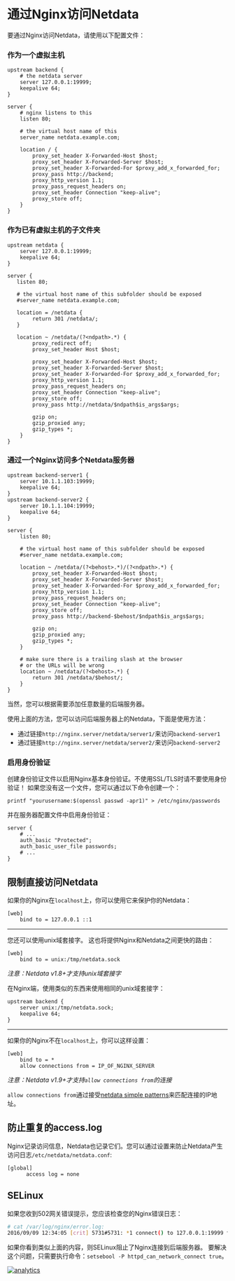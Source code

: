 # 通过Nginx访问Netdata

要通过Nginx访问Netdata，请使用以下配置文件：

### 作为一个虚拟主机

```
upstream backend {
    # the netdata server
    server 127.0.0.1:19999;
    keepalive 64;
}

server {
    # nginx listens to this
    listen 80;

    # the virtual host name of this
    server_name netdata.example.com;

    location / {
        proxy_set_header X-Forwarded-Host $host;
        proxy_set_header X-Forwarded-Server $host;
        proxy_set_header X-Forwarded-For $proxy_add_x_forwarded_for;
        proxy_pass http://backend;
        proxy_http_version 1.1;
        proxy_pass_request_headers on;
        proxy_set_header Connection "keep-alive";
        proxy_store off;
    }
}
```

### 作为已有虚拟主机的子文件夹

```
upstream netdata {
    server 127.0.0.1:19999;
    keepalive 64;
}

server {
   listen 80;

   # the virtual host name of this subfolder should be exposed
   #server_name netdata.example.com;

   location = /netdata {
        return 301 /netdata/;
   }

   location ~ /netdata/(?<ndpath>.*) {
        proxy_redirect off;
        proxy_set_header Host $host;

        proxy_set_header X-Forwarded-Host $host;
        proxy_set_header X-Forwarded-Server $host;
        proxy_set_header X-Forwarded-For $proxy_add_x_forwarded_for;
        proxy_http_version 1.1;
        proxy_pass_request_headers on;
        proxy_set_header Connection "keep-alive";
        proxy_store off;
        proxy_pass http://netdata/$ndpath$is_args$args;

        gzip on;
        gzip_proxied any;
        gzip_types *;
    }
}
```

### 通过一个Nginx访问多个Netdata服务器

```
upstream backend-server1 {
    server 10.1.1.103:19999;
    keepalive 64;
}
upstream backend-server2 {
    server 10.1.1.104:19999;
    keepalive 64;
}

server {
    listen 80;

    # the virtual host name of this subfolder should be exposed
    #server_name netdata.example.com;

    location ~ /netdata/(?<behost>.*)/(?<ndpath>.*) {
        proxy_set_header X-Forwarded-Host $host;
        proxy_set_header X-Forwarded-Server $host;
        proxy_set_header X-Forwarded-For $proxy_add_x_forwarded_for;
        proxy_http_version 1.1;
        proxy_pass_request_headers on;
        proxy_set_header Connection "keep-alive";
        proxy_store off;
        proxy_pass http://backend-$behost/$ndpath$is_args$args;

        gzip on;
        gzip_proxied any;
        gzip_types *;
    }

    # make sure there is a trailing slash at the browser
    # or the URLs will be wrong
    location ~ /netdata/(?<behost>.*) {
        return 301 /netdata/$behost/;
    }
}
```

当然，您可以根据需要添加任意数量的后端服务器。

使用上面的方法，您可以访问后端服务器上的Netdata，下面是使用方法：

- 通过链接`http://nginx.server/netdata/server1/`来访问`backend-server1`
- 通过链接`http://nginx.server/netdata/server2/`来访问`backend-server2`


### 启用身份验证

创建身份验证文件以启用Nginx基本身份验证。不使用SSL/TLS时请不要使用身份验证！
如果您没有这一个文件，您可以通过以下命令创建一个：

```
printf "yourusername:$(openssl passwd -apr1)" > /etc/nginx/passwords
```

并在服务器配置文件中启用身份验证：

```
server {
    # ...
    auth_basic "Protected";
    auth_basic_user_file passwords;
    # ...
}
```

## 限制直接访问Netdata

如果你的Nginx在`localhost`上，你可以使用它来保护你的Netdata：

```
[web]
    bind to = 127.0.0.1 ::1
```

---

您还可以使用unix域套接字。 这也将提供Nginx和Netdata之间更快的路由：

```
[web]
    bind to = unix:/tmp/netdata.sock
```
_注意：Netdata v1.8+才支持unix域套接字_

在Nginx端，使用类似的东西来使用相同的unix域套接字：

```
upstream backend {
    server unix:/tmp/netdata.sock;
    keepalive 64;
}
```

---

如果你的Nginx不在`localhost`上，你可以这样设置：

```
[web]
    bind to = *
    allow connections from = IP_OF_NGINX_SERVER
```

_注意：Netdata v1.9+才支持`allow connections from`的连接_

`allow connections from`通过接受[netdata simple patterns](../libnetdata/simple_pattern/)来匹配连接的IP地址。

## 防止重复的access.log

Nginx记录访问信息，Netdata也记录它们。您可以通过设置来防止Netdata产生访问日志`/etc/netdata/netdata.conf`:

```
[global]
      access log = none
```

## SELinux

如果您收到502网关错误提示，您应该检查您的Nginx错误日志：

```sh
# cat /var/log/nginx/error.log:
2016/09/09 12:34:05 [crit] 5731#5731: *1 connect() to 127.0.0.1:19999 failed (13: Permission denied) while connecting to upstream, client: 1.2.3.4, server: netdata.example.com, request: "GET / HTTP/2.0", upstream: "http://127.0.0.1:19999/", host: "netdata.example.com"
```

如果你看到类似上面的内容，则SELinux阻止了Nginx连接到后端服务器。
要解决这个问题，只需要执行命令：`setsebool -P httpd_can_network_connect true`。

[![analytics](https://www.google-analytics.com/collect?v=1&aip=1&t=pageview&_s=1&ds=github&dr=https%3A%2F%2Fgithub.com%2Fnetdata%2Fnetdata&dl=https%3A%2F%2Fmy-netdata.io%2Fgithub%2Fdocs%2FRunning-behind-nginx&_u=MAC~&cid=5792dfd7-8dc4-476b-af31-da2fdb9f93d2&tid=UA-64295674-3)]()
